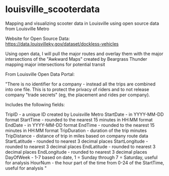 # louisville_scooterdata
Mapping and visualizing scooter data in Louisville using open source data from Louisville Metro 

Website for Open Source Data: https://data.louisvilleky.gov/dataset/dockless-vehicles

Using open data, I will pull the major routes and overlay them with the major intersections of the "Awkward Maps" created by Beargrass Thunder mapping major intersections for potential transit

From Louisville Open Data Portal:

"There is no identifier for a company - instead all the trips are combined into one file. This is to protect the privacy of riders and to not release company "trade secrets" (eg, the placement and rides per company).

Includes the following fields:

TripID - a unique ID created by Louisville Metro
StartDate - in YYYY-MM-DD format
StartTime - rounded to the nearest 15 minutes in HH:MM format
EndDate - in YYYY-MM-DD format
EndTime - rounded to the nearest 15 minutes in HH:MM format
TripDuration - duration of the trip minutes
TripDistance - distance of trip in miles based on company route data
StartLatitude - rounded to nearest 3 decimal places
StartLongitude - rounded to nearest 3 decimal places
EndLatitude - rounded to nearest 3 decimal places
EndLongitude - rounded to nearest 3 decimal places
DayOfWeek - 1-7 based on date, 1 = Sunday through 7 = Saturday, useful for analysis
HourNum - the hour part of the time from 0-24 of the StartTime, useful for analysis "